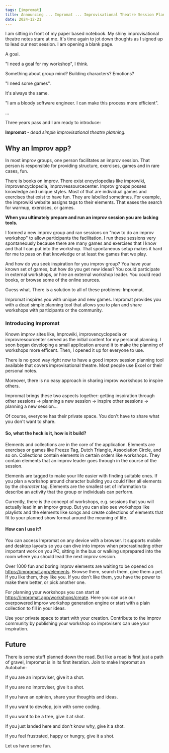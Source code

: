 ```yaml
---
tags: [impromat]
title: Announcing ... Impromat ... Improvisational Theatre Session Planning
date: 2024-12-21
---
```


I am sitting in front of my paper based notebook. My shiny improvisational theatre notes stare at me. It's time again to jot down thoughts as I signed up to lead our next session. I am opening a blank page.

A goal.

"I need a goal for my workshop", I think.

Something about group mind? Building characters? Emotions?

"I need some games".

It's always the same.

"I am a bloody software engineer. I can make this process more efficient".

...

Three years pass and I am ready to introduce:

**Impromat** - _dead simple improvisational theatre planning._

## Why an Improv app?

In most improv groups, one person facilitates an improv session. That person is responsible for providing structure, exercises, games and in rare cases, fun.

There is books on improv. There exist encyclopedias like improwiki, improvencyclopedia, improvressourcecenter. Improv groups posses knowledge and unique styles. Most of that are individual games and exercises that exist to have fun. They are labelled sometimes. For example, the improwiki website assigns tags to their elements. That eases the search for warmup, exercises, or games.

**When you ultimately prepare and run an improv session you are lacking tools.**

I formed a new improv group and ran sessions on "how to do an improv workshop" to allow participants the facilitation. I run these sessions very spontaneously because there are many games and exercises that I know and that I can put into the workshop. That spontaneous setup makes it hard for me to pass on that knowledge or at least the games that we play.

And how do you seek inspiration for you improv group? You have your known set of games, but how do you get new ideas? You could participate in external workshops, or hire an external workshop leader. You could read books, or browse some of the online sources.

Guess what. There is a solution to all of these problems: Impromat.

Impromat inspires you with unique and new games. Impromat provides you with a dead simple planning tool that allows you to plan and share workshops with participants or the community.

### Introducing Impromat

Known improv sites like, Improwiki, improvencyclopedia or improvresourcenter served as the initial content for my personal planning. I soon began developing a small application around it to make the planning of workshops more efficent. Then, I opened it up for everyone to use.

There is no good way right now to have a good improv session planning tool available that covers improvisational theatre. Most people use Excel or their personal notes.

Moreover, there is no easy approach in sharing improv workshops to inspire others.

Impromat brings these two aspects together: getting inspiration through other sessions -> planning a new session -> inspire other sessions -> planning a new session...

Of course, everyone has their private space. You don't have to share what you don't want to share.

#### So, what the heck is it, how is it build?

Elements and collections are in the core of the application. Elements are exercises or games like Freeze Tag, Dutch Triangle, Association Circle, and so on. Collections contain elements in certain orders like workshops. They contain elements that an improv leader goes through in the course of the session.

Elements are tagged to make your life easier with finding suitable ones. If you plan a workshop around character building you could filter all elements by the _character_ tag. Elements are the smallest set of information to describe an activity that the group or individuals can perform.

Currently, there is the concept of workshops, e.g. sessions that you will actually lead in an improv group. But you can also see workshops like playlists and the elements like songs and create collections of elements that fit to your planned show format around the meaning of life.

#### How can I use it?

You can access Impromat on any device with a browser. It supports mobile and desktop layouts so you can dive into improv when procrastinating other important work on you PC, sitting in the bus or walking unprepared into the room where you should lead the next improv session.

Over 1000 fun and boring improv elements are waiting to be opened on https://impromat.app/elements. Browse them, search them, give them a pet. If you like them, they like you. If you don't like them, you have the power to make them better, or pick another one.

<!-- insert pic ? -->

For planning your workshops you can start at https://impromat.app/workshops/create. Here you can use our overpowered improv workshop generation engine or start with a plain collection to fill in your ideas.

Use your private space to start with your creation. Contribute to the improv community by publishing your workshop so improvisers can use your inspiration.

## Future

There is some stuff planned down the road. But like a road is first just a path of gravel, Impromat is in its first iteration. Join to make Impromat an Autobahn:

If you are an improviser, give it a shot.

If you are no improviser, give it a shot.

If you have an opinion, share your thoughts and ideas.

If you want to develop, join with some coding.

If you want to be a tree, give it at shot.

If you just landed here and don't know why, give it a shot.

If you feel frustrated, happy or hungry, give it a shot.

Let us have some fun.
